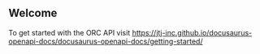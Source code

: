 ## Welcome

To get started with the ORC API visit https://jtj-inc.github.io/docusaurus-openapi-docs/docusaurus-openapi-docs/getting-started/
